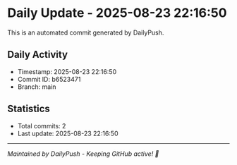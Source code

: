 # Daily Update - 2025-08-23 22:16:50

This is an automated commit generated by DailyPush.

## Daily Activity
- Timestamp: 2025-08-23 22:16:50
- Commit ID: b6523471
- Branch: main

## Statistics
- Total commits: 2
- Last update: 2025-08-23 22:16:50

---
*Maintained by DailyPush - Keeping GitHub active! 🚀*
